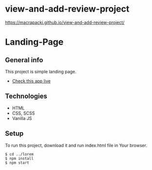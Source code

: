 # view-and-add-review-project
https://macrapacki.github.io/view-and-add-review-project/
# Landing-Page

## General info
This project is simple landing page. 
* [Check this app live](https://macrapacki.github.io/Landing-Page/)
	
## Technologies
- HTML
- CSS, SCSS
- Vanilla JS
	
## Setup
To run this project, download it and run index.html file in Your browser.

```
$ cd ../lorem
$ npm install
$ npm start
```
